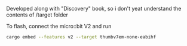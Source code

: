 Developed along with "Discovery" book, so i don't yeat understand the contents of /target folder

To flash, connect the micro::bit V2 and run
```Bash
cargo embed --features v2 --target thumbv7em-none-eabihf
```
